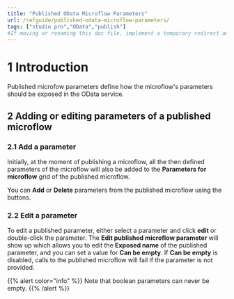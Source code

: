 ```yaml
---
title: "Published OData Microflow Parameters"
url: /refguide/published-odata-microflow-parameters/
tags: ["studio pro","OData","publish"]
#If moving or renaming this doc file, implement a temporary redirect and let the respective team know they should update the URL in the product. See Mapping to Products for more details.
---
```


# 1 Introduction

Published microfow parameters define how the microflow's parameters should be exposed in the OData service.

## 2 Adding or editing parameters of a published microflow

### 2.1 Add a parameter

Initially, at the moment of publishing a microflow, all the then defined parameters of the microflow will also be added to the **Parameters for microflow** grid of the published microflow. 

You can **Add** or **Delete** parameters from the published microflow using the buttons.

### 2.2 Edit a parameter

To edit a published parameter, either select a parameter and click **edit** or double-click the parameter. The **Edit published microflow parameter** will show up which allows you to edit the **Exposed name** of the published parameter, and you can set a value for **Can be empty**. If **Can be empty** is disabled, calls to the published microflow will fail if the parameter is not provided.

{{% alert color="info" %}}
Note that boolean parameters can never be empty.
{{% /alert %}}
